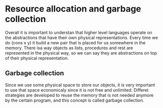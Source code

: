 # Resource allocation and garbage collection

Overall it is important to understan that higher level languages operate
on the abstractions that have their own physical representations. Every
time we do (cons x y) it build a new pair that is placed for us
somewhere in the memory.
There isa way objects as lists, procedures and rest are represented in
the physical way, so we can say they are abstractions on top of their
physical representation.

## Garbage collection

Since we use some physical space to store our objects, it is very
important to use that space economicaly since it is not free and
unlimited. Differet strategies are developed to reuse the memory that is
not needed anymore by the certain program, and this concept is called
garbage collection.
